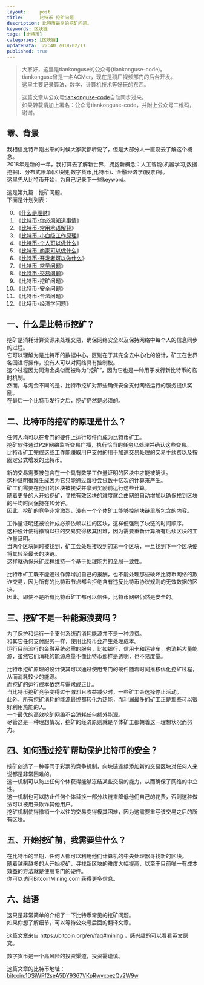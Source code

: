 ```yaml
---   
layout:     post  
title:      比特币-挖矿问题  
description: 比特币最常的挖矿问题。  
keywords: 区块链  
tags: [比特币]  
categories: [区块链]  
updateData:  22:40 2018/02/11
published: true  
---  
```

  
  
>   
> 大家好，这里是tiankonguse的公众号(tiankonguse-code)。    
> tiankonguse曾是一名ACMer，现在是鹅厂视频部门的后台开发。    
> 这里主要记录算法，数学，计算机技术等好玩的东西。   
>      
> 这篇文章从公众号[tiankonguse-code](https://mp.weixin.qq.com/s/XD3ZL6cUSDh4UCrC8eMoLw)自动同步过来。    
> 如果转载请加上署名：公众号tiankonguse-code，并附上公众号二维码，谢谢。  
>    
  

## 零、背景 

我相信比特币刚出来的时候大家就都听说了，但是大部分人一直没去了解这个概念。  
2018年是新的一年，我打算去了解新世界，拥抱新概念：人工智能(机器学习,数据挖掘)、分布式账单(区块链,数字货币,比特币)、金融经济学(股票)等。  
这里先从比特币开始，为自己记录下一些keyword。  


这是第九篇：挖矿问题。  
下面是计划列表：  

0. 《[什么是理财](http://mp.weixin.qq.com/s/jghH-D6CC_mGEFkkNnvC3A)》
1. 《[比特币-你必须知道事情](http://mp.weixin.qq.com/s/pu8e18eC2mBQxB9z01ETjg)》  
2. 《[比特币-常用术语解释](https://mp.weixin.qq.com/s/3P9Tv6iO89p6xHpD1r_41Q)》  
3. 《[比特币-小白级工作原理](http://mp.weixin.qq.com/s/boeL6G5UVVEA3hVXiWDSWw)》  
4. 《[比特币-个人可以做什么](http://mp.weixin.qq.com/s/erz3_s5zksrM9E72mi0GNQ)》
5. 《[比特币-商家可以做什么](http://mp.weixin.qq.com/s/_iO9r0vsI5sgD3zIwD4bQg)》   
6. 《[比特币-开发者可以做什么](http://mp.weixin.qq.com/s/yFQKqwEiOd2UFO6MKDZDRQ)》    
7. 《[比特币-常见问题](http://mp.weixin.qq.com/s/A0yyRNfyXtugnCf5in_5lg)》   
8. 《[比特币-交易问题](http://mp.weixin.qq.com/s/Q-DQJo4ajiaXsJs-MW5HXQ)》  
9. 《比特币-挖矿问题》  
10. 《比特币-安全问题》  
11. 《比特币-合法问题》  
12. 《比特币-经济学问题》 



## 一、什么是比特币挖矿？

挖矿是消耗计算资源来处理交易，确保网络安全以及保持网络中每个人的信息同步的过程。  
它可以理解为是比特币的数据中心，区别在于其完全去中心化的设计，矿工在世界各国进行操作，没有人可以对网络具有控制权。  
这个过程因为同淘金类似而被称为“挖矿”，因为它也是一种用于发行新比特币的临时机制。  
然而，与淘金不同的是，比特币挖矿对那些确保安全支付网络运行的服务提供奖励。  
在最后一个比特币发行之后，挖矿仍然是必须的。  


## 二、比特币的挖矿的原理是什么？

任何人均可以在专门的硬件上运行软件而成为比特币矿工。  
挖矿软件通过P2P网络监听交易广播，执行恰当的任务以处理并确认这些交易。  
比特币矿工完成这些工作能赚取用户支付的用于加速交易处理的交易手续费以及按固定公式增发的比特币。  


新的交易需要被包含在一个具有数学工作量证明的区块中才能被确认。  
这种证明很难生成因为它只能通过每秒尝试数十亿次的计算来产生。  
矿工们需要在他们的区块被接受并拿到奖励前运行这些计算。  
随着更多的人开始挖矿，寻找有效区块的难度就会由网络自动增加以确保找到区块的平均时间保持在10分钟。  
因此，挖矿的竞争非常激烈，没有一个个体矿工能够控制块链里所包含的内容。  


工作量证明还被设计成必须依赖以往的区块，这样便强制了块链的时间顺序。  
这种设计使得撤销以往的交易变得极其困难，因为需要重新计算所有后续区块的工作量证明。  
当两个区块同时被找到，矿工会处理接收到的第一个区块，一旦找到下一个区块便将其转至最长的块链。  
这样就确保采矿过程维持一个基于处理能力的全局一致性。  


比特币矿工既不能通过作弊增加自己的报酬，也不能处理那些破坏比特币网络的欺诈交易，因为所有的比特币节点都会拒绝含有违反比特币协议规则的无效数据的区块。  
因此，即使不是所有比特币矿工都可以信任，比特币网络仍然是安全的。   

## 三、挖矿不是一种能源浪费吗？

为了保护和运行一个支付系统而消耗能源并不是一种浪费。  
和其它任何支付服务一样，使用比特币会产生处理成本。  
运行目前流行的金融系统必需的服务，比如银行，信用卡和运钞车，也消耗大量能源，虽然它们消耗的能源总量不像比特币那样是透明，也不易度量。  


比特币挖矿原理的设计使其可以通过使用专门的硬件随着时间推移优化挖矿过程，从而消耗较少的能源。  
而挖矿的运行成本依然与需求成正比。  
当比特币挖矿竞争变得过于激烈且收益减少时，一些矿工会选择停止活动。  
此外，所有挖矿消耗的能源最终都转化为热能，而利润最多的矿工正是那些可以很好利用热能的人。  
一个最优的高效挖矿网络不会消耗任何额外能源。  
尽管这是一种理想情况，挖矿的经济原则就是个体矿工都朝着这一理想状况而努力。  

## 四、如何通过挖矿帮助保护比特币的安全？

挖矿创造了一种等同于彩票的竞争机制，向块链连续添加新的交易区块对任何人来说都是非常困难的。  
这一机制可以防止任何个体获得能够冻结某些交易的能力，从而确保了网络的中立性。  
这一机制也可以防止任何个体替换一部分块链来降低他们自己的花费，否则这种做法可以被用来欺诈其他用户。  
挖矿机制使得撤销一个以往的交易变得极其困难，因为这需要重写该交易之后的所有区块。  

## 五、开始挖矿前，我需要些什么？

在比特币的早期，任何人都可以利用他们计算机的中央处理器寻找新的区块。  
随着越来越多的人开始挖矿，寻找新区块的难度大幅提高，以至于目前唯一有成本效益的方法就是使用专门的硬件。  
你可以访问BitcoinMining.com 获得更多信息。  


## 六、结语  


这只是非常简单的介绍了一下比特币常见的挖矿问题。  
如果你想了解细节，可以等待公众号后面的翻译文章。  

这篇文章来自 https://bitcoin.org/en/faq#mining ，感兴趣的可以看看英文原文。  

 
数字货币是一个高风险的投资渠道，投资需谨慎。  

这篇文章的比特币地址： [bitcoin:1DSiWPf2seA5DY9367VKpRwvxoezQv2W9w](bitcoin:1DSiWPf2seA5DY9367VKpRwvxoezQv2W9w)     


